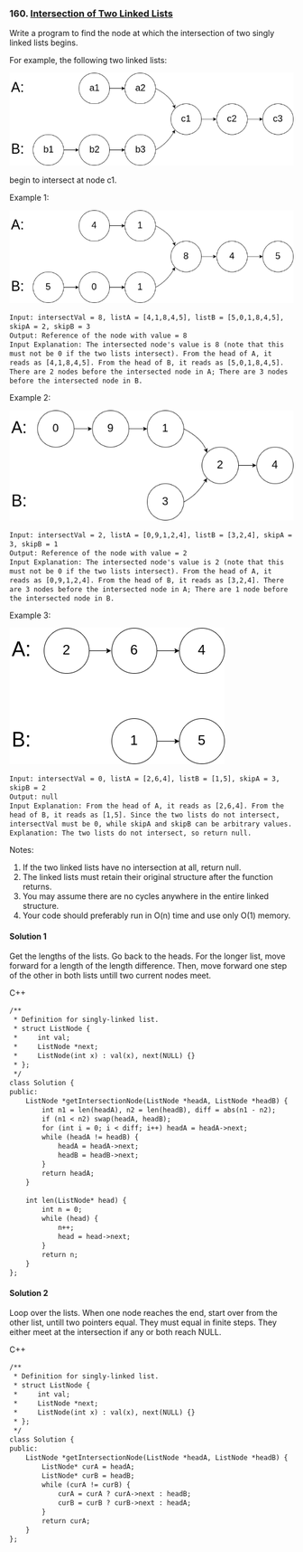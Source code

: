 ### 160\. [Intersection of Two Linked Lists](https://leetcode.com/problems/intersection-of-two-linked-lists/)

Write a program to find the node at which the intersection of two singly linked lists begins.

For example, the following two linked lists:

![alt text](160_statement.png "160_statement")

begin to intersect at node c1.


Example 1:

![alt text](160_example_1.png "160_example_1")

```
Input: intersectVal = 8, listA = [4,1,8,4,5], listB = [5,0,1,8,4,5], skipA = 2, skipB = 3
Output: Reference of the node with value = 8
Input Explanation: The intersected node's value is 8 (note that this must not be 0 if the two lists intersect). From the head of A, it reads as [4,1,8,4,5]. From the head of B, it reads as [5,0,1,8,4,5]. There are 2 nodes before the intersected node in A; There are 3 nodes before the intersected node in B.
```

Example 2:

![alt text](160_example_2.png "160_example_2")

```
Input: intersectVal = 2, listA = [0,9,1,2,4], listB = [3,2,4], skipA = 3, skipB = 1
Output: Reference of the node with value = 2
Input Explanation: The intersected node's value is 2 (note that this must not be 0 if the two lists intersect). From the head of A, it reads as [0,9,1,2,4]. From the head of B, it reads as [3,2,4]. There are 3 nodes before the intersected node in A; There are 1 node before the intersected node in B.
```

Example 3:

![alt text](160_example_3.png "160_example_3")

```
Input: intersectVal = 0, listA = [2,6,4], listB = [1,5], skipA = 3, skipB = 2
Output: null
Input Explanation: From the head of A, it reads as [2,6,4]. From the head of B, it reads as [1,5]. Since the two lists do not intersect, intersectVal must be 0, while skipA and skipB can be arbitrary values.
Explanation: The two lists do not intersect, so return null.
 ```

Notes:

1. If the two linked lists have no intersection at all, return null.
2. The linked lists must retain their original structure after the function returns.
3. You may assume there are no cycles anywhere in the entire linked structure.
4. Your code should preferably run in O(n) time and use only O(1) memory.


#### Solution 1

Get the lengths of the lists. Go back to the heads. For the longer list, move forward for 
a length of the length difference. Then, move forward one step of the other in both lists 
untill two current nodes meet.

C++

```
/**
 * Definition for singly-linked list.
 * struct ListNode {
 *     int val;
 *     ListNode *next;
 *     ListNode(int x) : val(x), next(NULL) {}
 * };
 */
class Solution {
public:
    ListNode *getIntersectionNode(ListNode *headA, ListNode *headB) {
        int n1 = len(headA), n2 = len(headB), diff = abs(n1 - n2);
        if (n1 < n2) swap(headA, headB);
        for (int i = 0; i < diff; i++) headA = headA->next;
        while (headA != headB) {
            headA = headA->next;
            headB = headB->next;
        }
        return headA;
    }
    
    int len(ListNode* head) {
        int n = 0;
        while (head) {
            n++;
            head = head->next;
        }
        return n;
    }
};
```

#### Solution 2

Loop over the lists. When one node reaches the end, start over from the other list,
untill two pointers equal. They must equal in finite steps. They either meet at the
intersection if any or both reach NULL.

C++

```
/**
 * Definition for singly-linked list.
 * struct ListNode {
 *     int val;
 *     ListNode *next;
 *     ListNode(int x) : val(x), next(NULL) {}
 * };
 */
class Solution {
public:
    ListNode *getIntersectionNode(ListNode *headA, ListNode *headB) {
        ListNode* curA = headA;
        ListNode* curB = headB;
        while (curA != curB) {
            curA = curA ? curA->next : headB;
            curB = curB ? curB->next : headA;
        }
        return curA;
    }
};
```
